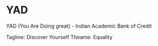 # YAD
YAD (You Are Doing great) - Indian Academic Bank of Credit 

Tagline: Discover Yourself
Theame: Equality 
